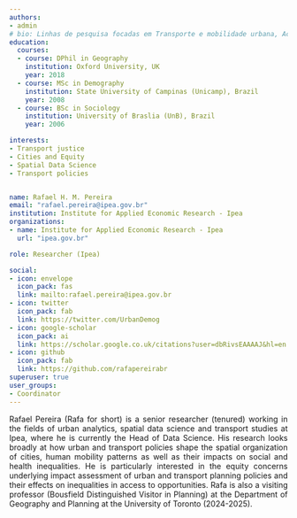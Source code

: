 ```yaml
---
authors:
- admin
# bio: Linhas de pesquisa focadas em Transporte e mobilidade urbana, Acessibilidade, Equidade e Cidades.
education:
  courses:
  - course: DPhil in Geography
    institution: Oxford University, UK
    year: 2018
  - course: MSc in Demography
    institution: State University of Campinas (Unicamp), Brazil
    year: 2008
  - course: BSc in Sociology
    institution: University of Braslia (UnB), Brazil
    year: 2006

interests:
- Transport justice
- Cities and Equity
- Spatial Data Science
- Transport policies


name: Rafael H. M. Pereira
email: "rafael.pereira@ipea.gov.br"
institution: Institute for Applied Economic Research - Ipea
organizations:
- name: Institute for Applied Economic Research - Ipea
  url: "ipea.gov.br"

role: Researcher (Ipea)

social:
- icon: envelope
  icon_pack: fas
  link: mailto:rafael.pereira@ipea.gov.br
- icon: twitter
  icon_pack: fab
  link: https://twitter.com/UrbanDemog
- icon: google-scholar
  icon_pack: ai
  link: https://scholar.google.co.uk/citations?user=dbRivsEAAAAJ&hl=en
- icon: github
  icon_pack: fab
  link: https://github.com/rafapereirabr
superuser: true
user_groups:
- Coordinator
---
```



<p align="justify">Rafael Pereira (Rafa for short) is a senior researcher (tenured) working in the fields of urban analytics, spatial data science and transport studies at Ipea, where he is currently the Head of Data Science. His research looks broadly at how urban and transport policies shape the spatial organization of cities, human mobility patterns as well as their impacts on social and health inequalities. He is particularly interested in the equity concerns underlying impact assessment of urban and transport planning policies and their effects on inequalities in access to opportunities. Rafa is also a visiting professor (Bousfield Distinguished Visitor in Planning) at the Department of Geography and Planning at the University of Toronto (2024-2025).
</p>

